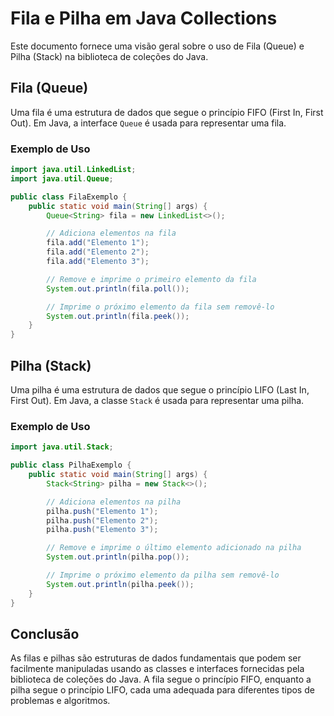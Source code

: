 # Fila e Pilha em Java Collections

Este documento fornece uma visão geral sobre o uso de Fila (Queue) e Pilha (Stack) na biblioteca de coleções do Java.

## Fila (Queue)

Uma fila é uma estrutura de dados que segue o princípio FIFO (First In, First Out). Em Java, a interface `Queue` é usada para representar uma fila.

### Exemplo de Uso

```java
import java.util.LinkedList;
import java.util.Queue;

public class FilaExemplo {
    public static void main(String[] args) {
        Queue<String> fila = new LinkedList<>();

        // Adiciona elementos na fila
        fila.add("Elemento 1");
        fila.add("Elemento 2");
        fila.add("Elemento 3");

        // Remove e imprime o primeiro elemento da fila
        System.out.println(fila.poll());

        // Imprime o próximo elemento da fila sem removê-lo
        System.out.println(fila.peek());
    }
}
```

## Pilha (Stack)

Uma pilha é uma estrutura de dados que segue o princípio LIFO (Last In, First Out). Em Java, a classe `Stack` é usada para representar uma pilha.

### Exemplo de Uso

```java
import java.util.Stack;

public class PilhaExemplo {
    public static void main(String[] args) {
        Stack<String> pilha = new Stack<>();

        // Adiciona elementos na pilha
        pilha.push("Elemento 1");
        pilha.push("Elemento 2");
        pilha.push("Elemento 3");

        // Remove e imprime o último elemento adicionado na pilha
        System.out.println(pilha.pop());

        // Imprime o próximo elemento da pilha sem removê-lo
        System.out.println(pilha.peek());
    }
}
```

## Conclusão

As filas e pilhas são estruturas de dados fundamentais que podem ser facilmente manipuladas usando as classes e interfaces fornecidas pela biblioteca de coleções do Java. A fila segue o princípio FIFO, enquanto a pilha segue o princípio LIFO, cada uma adequada para diferentes tipos de problemas e algoritmos.
